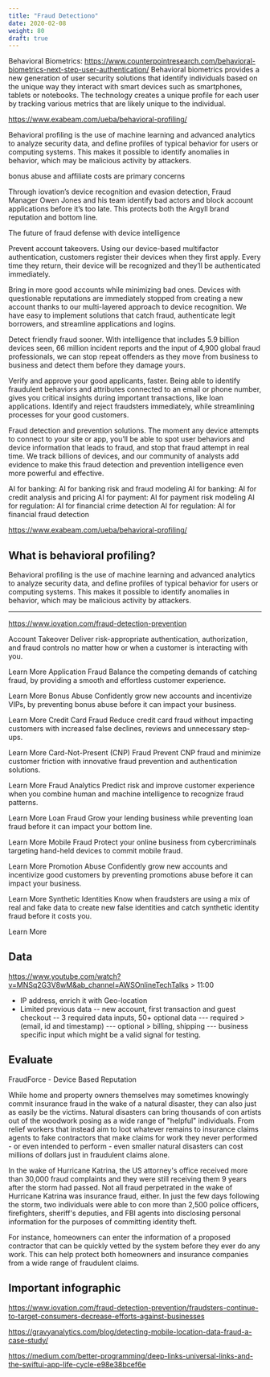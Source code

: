 ```yaml
---
title: "Fraud Detectiono"
date: 2020-02-08
weight: 80
draft: true
---
```



Behavioral Biometrics:
https://www.counterpointresearch.com/behavioral-biometrics-next-step-user-authentication/
Behavioral biometrics provides a new generation of user security solutions that identify individuals based on the unique way they interact with smart devices such as smartphones, tablets or notebooks. The technology creates a unique profile for each user by tracking various metrics that are likely unique to the individual. 


https://www.exabeam.com/ueba/behavioral-profiling/

Behavioral profiling is the use of machine learning and advanced analytics to analyze security data, and define profiles of typical behavior for users or computing systems. This makes it possible to identify anomalies in behavior, which may be malicious activity by attackers.


bonus abuse and affiliate costs are primary concerns

Through iovation’s device recognition and evasion detection, Fraud Manager Owen Jones and his team identify bad actors and block account applications before it’s too late. This protects both the Argyll brand reputation and bottom line.

The future of fraud defense with device intelligence



Prevent account takeovers.
Using our device-based multifactor authentication, customers register their devices when they first apply. Every time they return, their device will be recognized and they’ll be authenticated immediately.

Bring in more good accounts while minimizing bad ones.
Devices with questionable reputations are immediately stopped from creating a new account thanks to our multi-layered approach to device recognition. We have easy to implement solutions that catch fraud, authenticate legit borrowers, and streamline applications and logins.

Detect friendly fraud sooner.
With intelligence that includes 5.9 billion devices seen, 66 million incident reports and the input of 4,900 global fraud professionals, we can stop repeat offenders as they move from business to business and detect them before they damage yours.

Verify and approve your good applicants, faster.
Being able to identify fraudulent behaviors and attributes connected to an email or phone number, gives you critical insights during important transactions, like loan applications. Identify and reject fraudsters immediately, while streamlining processes for your good customers.

Fraud detection and prevention solutions.
The moment any device attempts to connect to your site or app, you’ll be able to spot user behaviors and device information that leads to fraud, and stop that fraud attempt in real time. We track billions of devices, and our community of analysts add evidence to make this fraud detection and prevention intelligence even more powerful and effective.



AI for banking: AI for banking risk and fraud modeling
AI for banking: AI for credit analysis and pricing
AI for payment: AI for payment risk modeling
AI for regulation: AI for financial crime detection
AI for regulation: AI for financial fraud detection

https://www.exabeam.com/ueba/behavioral-profiling/
## What is behavioral profiling?
Behavioral profiling is the use of machine learning and advanced analytics to analyze security data, and define profiles of typical behavior for users or computing systems. This makes it possible to identify anomalies in behavior, which may be malicious activity by attackers.

----------
https://www.iovation.com/fraud-detection-prevention

Account Takeover
Deliver risk-appropriate authentication, authorization, and fraud controls no matter how or when a customer is interacting with you.

 Learn More
Application Fraud
Balance the competing demands of catching fraud, by providing a smooth and effortless customer experience.

 Learn More
Bonus Abuse
Confidently grow new accounts and incentivize VIPs, by preventing bonus abuse before it can impact your business.

 Learn More
Credit Card Fraud
Reduce credit card fraud without impacting customers with increased false declines, reviews and unnecessary step-ups.

 Learn More
Card-Not-Present (CNP) Fraud
Prevent CNP fraud and minimize customer friction with innovative fraud prevention and authentication solutions.


 Learn More
Fraud Analytics
Predict risk and improve customer experience when you combine human and machine intelligence to recognize fraud patterns.


 Learn More
Loan Fraud
Grow your lending business while preventing loan fraud before it can impact your bottom line.

 Learn More
Mobile Fraud
Protect your online business from cybercriminals targeting hand-held devices to commit mobile fraud.

 Learn More
Promotion Abuse
Confidently grow new accounts and incentivize good customers by preventing promotions abuse before it can impact your business.

 Learn More
Synthetic Identities
Know when fraudsters are using a mix of real and fake data to create new false identities and catch synthetic identity fraud before it costs you.

 Learn More


## Data
https://www.youtube.com/watch?v=MNSq2G3V8wM&ab_channel=AWSOnlineTechTalks > 11:00
- IP address, enrich it with Geo-location
- Limited previous data
    -- new account, first transaction and guest checkout
    -- 3 required data inputs, 50+ optional data
    --- required > (email, id and timestamp)
    --- optional > billing, shipping
    --- business specific input which might be a valid signal for testing.








## Evaluate
FraudForce - Device Based Reputation

While home and property owners themselves may sometimes knowingly commit insurance fraud in the wake of a natural disaster, they can also just as easily be the victims. Natural disasters can bring thousands of con artists out of the woodwork posing as a wide range of "helpful" individuals. From relief workers that instead aim to loot whatever remains to insurance claims agents to fake contractors that make claims for work they never performed - or even intended to perform - even smaller natural disasters can cost millions of dollars just in fraudulent claims alone.

In the wake of Hurricane Katrina, the US attorney's office received more than 30,000 fraud complaints and they were still receiving them 9 years after the storm had passed. Not all fraud perpetrated in the wake of Hurricane Katrina was insurance fraud, either. In just the few days following the storm, two individuals were able to con more than 2,500 police officers, firefighters, sheriff's deputies, and FBI agents into disclosing personal information for the purposes of committing identity theft.

For instance, homeowners can enter the information of a proposed contractor that can be quickly vetted by the system before they ever do any work. This can help protect both homeowners and insurance companies from a wide range of fraudulent claims.

## Important infographic
https://www.iovation.com/fraud-detection-prevention/fraudsters-continue-to-target-consumers-decrease-efforts-against-businesses

https://gravyanalytics.com/blog/detecting-mobile-location-data-fraud-a-case-study/



https://medium.com/better-programming/deep-links-universal-links-and-the-swiftui-app-life-cycle-e98e38bcef6e